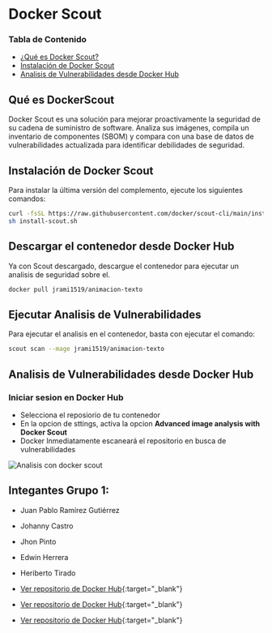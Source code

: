 # Docker Scout

### Tabla de Contenido

- [¿Qué es Docker Scout?](#qué-es-docker-scout)
- [Instalación de Docker Scout](#instalación-de-docker-scout)
- [Analisis de Vulnerabilidades desde Docker Hub](#analisis-de-vulnerabilidades-desde-docker-hub)

## Qué es DockerScout

Docker Scout es una solución para mejorar proactivamente la seguridad de su cadena de suministro de software. Analiza sus imágenes, compila un inventario de componentes (SBOM) y compara con una base de datos de vulnerabilidades actualizada para identificar debilidades de seguridad.

## Instalación de Docker Scout

Para instalar la última versión del complemento, ejecute los siguientes comandos:

```bash
curl -fsSL https://raw.githubusercontent.com/docker/scout-cli/main/install.sh -o install-scout.sh
sh install-scout.sh
```

## Descargar el contenedor desde Docker Hub

Ya con Scout descargado, descargue el contenedor para ejecutar un analisis de seguridad sobre el.

```bash
docker pull jrami1519/animacion-texto
```

## Ejecutar Analisis de Vulnerabilidades

Para ejecutar el analisis en el contenedor, basta con ejecutar el comando:

```bash
scout scan --mage jrami1519/animacion-texto
```

## Analisis de Vulnerabilidades desde Docker Hub

### Iniciar sesion en Docker Hub

- Selecciona el reposiorio de tu contenedor
- En la opcion de sttings, activa la opcion **Advanced image analysis with Docker Scout**
- Docker Inmediatamente escaneará el repositorio en busca de vulnerabilidades

![Analisis con docker scout](https://i.ibb.co/JFgZYw3x/Screenshot-from-2025-05-19-09-24-31.png)


## Integantes Grupo 1:

- Juan Pablo Ramírez Gutiérrez
- Johanny Castro
- Jhon Pinto
- Edwin Herrera
- Heriberto Tirado

- [Ver repositorio de Docker Hub](https://hub.docker.com/repository/docker/jrami1519/animacion-texto/general){:target="_blank"}
- [Ver repositorio de Docker Hub](https://hub.docker.com/repository/docker/heribertotiradopinzon/vulnerable-image/general){:target="_blank"}
- [Ver repositorio de Docker Hub](https://hub.docker.com/r/edwinh25/animacion-texto/tags){:target="_blank"}

